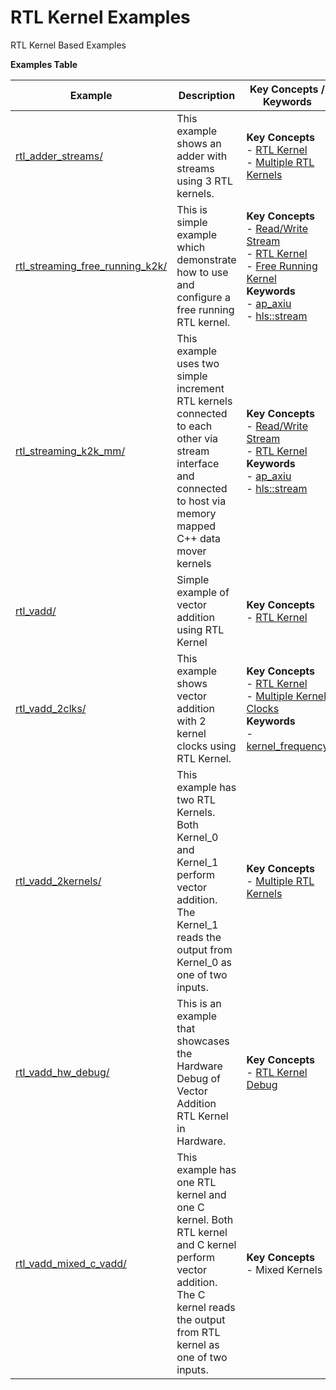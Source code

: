 RTL Kernel Examples
==================================
RTL Kernel Based Examples

 __Examples Table__ 

Example        | Description           | Key Concepts / Keywords 
---------------|-----------------------|-------------------------
[rtl_adder_streams/][]|This example shows an adder with streams using 3 RTL kernels.|__Key__ __Concepts__<br> - [RTL Kernel](https://www.xilinx.com/html_docs/xilinx2020_2/vitis_doc/devrtlkernel.html)<br> - [Multiple RTL Kernels](https://www.xilinx.com/html_docs/xilinx2020_2/vitis_doc/devrtlkernel.html)<br>
[rtl_streaming_free_running_k2k/][]|This is simple example which demonstrate how to use and configure a free running RTL kernel.|__Key__ __Concepts__<br> - [Read/Write Stream](https://www.xilinx.com/html_docs/xilinx2020_2/vitis_doc/streamingconnections.html#ynb1556233012018)<br> - [RTL Kernel](https://www.xilinx.com/html_docs/xilinx2020_2/vitis_doc/devrtlkernel.html)<br> - [Free Running Kernel](https://www.xilinx.com/html_docs/xilinx2020_2/vitis_doc/streamingconnections.html#uug1556136182736)<br>__Keywords__<br> - [ap_axiu](https://www.xilinx.com/html_docs/xilinx2020_2/vitis_doc/streamingconnections.html#tzq1555344621950)<br> - [hls::stream](https://www.xilinx.com/html_docs/xilinx2020_2/vitis_doc/hls_stream_library.html)
[rtl_streaming_k2k_mm/][]|This example uses two simple increment RTL kernels connected to each other via stream interface and connected to host via memory mapped C++ data mover kernels|__Key__ __Concepts__<br> - [Read/Write Stream](https://www.xilinx.com/html_docs/xilinx2020_2/vitis_doc/streamingconnections.html#ynb1556233012018)<br> - [RTL Kernel](https://www.xilinx.com/html_docs/xilinx2020_2/vitis_doc/devrtlkernel.html)<br>__Keywords__<br> - [ap_axiu](https://www.xilinx.com/html_docs/xilinx2020_2/vitis_doc/streamingconnections.html#tzq1555344621950)<br> - [hls::stream](https://www.xilinx.com/html_docs/xilinx2020_2/vitis_doc/hls_stream_library.html)
[rtl_vadd/][]|Simple example of vector addition using RTL Kernel|__Key__ __Concepts__<br> - [RTL Kernel](https://www.xilinx.com/html_docs/xilinx2020_2/vitis_doc/devrtlkernel.html)<br>
[rtl_vadd_2clks/][]|This example shows vector addition with 2 kernel clocks using RTL Kernel.|__Key__ __Concepts__<br> - [RTL Kernel](https://www.xilinx.com/html_docs/xilinx2020_2/vitis_doc/devrtlkernel.html)<br> - [Multiple Kernel Clocks](https://www.xilinx.com/html_docs/xilinx2020_2/vitis_doc/vitiscommandcompiler.html#mcj1568640526180__section_bh5_dg4_bjb)<br>__Keywords__<br> - [kernel_frequency](https://www.xilinx.com/html_docs/xilinx2020_2/vitis_doc/vitiscommandcompiler.html#qcm1528577331870__section_frk_xtr_t3b)
[rtl_vadd_2kernels/][]|This example has two RTL Kernels. Both Kernel_0 and Kernel_1 perform vector addition. The Kernel_1 reads the output from Kernel_0 as one of two inputs.|__Key__ __Concepts__<br> - [Multiple RTL Kernels](https://www.xilinx.com/html_docs/xilinx2020_2/vitis_doc/devrtlkernel.html)<br>
[rtl_vadd_hw_debug/][]|This is an example that showcases the Hardware Debug of Vector Addition RTL Kernel in Hardware.|__Key__ __Concepts__<br> - [RTL Kernel Debug](https://www.xilinx.com/html_docs/xilinx2020_2/vitis_doc/debuggingapplicationskernels.html#xey1524445482547)<br>
[rtl_vadd_mixed_c_vadd/][]|This example has one RTL kernel and one C kernel. Both RTL kernel and C kernel perform vector addition. The C kernel reads the output from RTL kernel as one of two inputs.|__Key__ __Concepts__<br> - Mixed Kernels<br>

[.]:.
[rtl_adder_streams/]:rtl_adder_streams/
[rtl_streaming_free_running_k2k/]:rtl_streaming_free_running_k2k/
[rtl_streaming_k2k_mm/]:rtl_streaming_k2k_mm/
[rtl_vadd/]:rtl_vadd/
[rtl_vadd_2clks/]:rtl_vadd_2clks/
[rtl_vadd_2kernels/]:rtl_vadd_2kernels/
[rtl_vadd_hw_debug/]:rtl_vadd_hw_debug/
[rtl_vadd_mixed_c_vadd/]:rtl_vadd_mixed_c_vadd/
